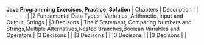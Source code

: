 **Java Programming Exercises, Practice, Solution**
| Chapters | Description |
| --- | --- |
|2 Fundamental Data Types | Variables, Arithmetic, Input and Output, Strings |
|3 Decisons | The if Statement, Comparing Numbers and Strings,Multiple Alternatives,Nested Branches,Boolean Variables and Operators |
|3 Decisons |  |
|3 Decisons |  |
|3 Decisons |  |
|3 Decisons |  |



